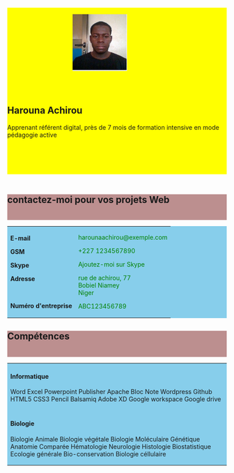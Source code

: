 <!doctype html>
<html>
<head>
<meta charset="utf-8"/>
<link rel="stylesheet" href="style.css">
<title>CV en ligne</title>
</head>
<body>
	<div class="deux" style="background:yellow";><p><img src="achirou.jpg" class="un" alt="photo de achirou" width="125 cm" hspace="150" vspace="15"></p><br><h2>Harouna Achirou</h2>
	<p class="deux">Apprenant référent digital, près de 7 mois de formation intensive en mode pédagogie active</p><br><br><br><br></div><br>
<div style="background:rosybrown;";><p><h2>contactez-moi pour vos projets Web</h2></p><br></div>
<div style="background:skyblue";>
	<table border="0" style="background: skyblue;" width="500 px" >
<tr width="600 cm">
	<td><b><p>E-mail</p><p>GSM</p><p>Skype</p><p>Adresse</p><br><p>Numéro d'entreprise</p></b></td>
	<td style="color:green";><p>harounaachirou@exemple.com</p><p>+227 1234567890</p><p>Ajoutez-moi sur Skype</p><p>rue de achirou, 77<br>Bobiel Niamey<br>Niger</p><p>ABC123456789</p></td>
</tr>
</table>
	</div>
<div style="background:rosybrown;">
	<h2>Compétences</h2><br>
</div>
<div>
	<table style="background: skyblue;">
		<tr>
			<td><h4>Informatique</h4>
				<p>Word  Excel   Powerpoint    Publisher    Apache   Bloc Note    Wordpress    Github    HTML5    CSS3     Pencil      Balsamiq      Adobe XD     Google workspace    Google drive</p></td>
		</tr>
		<tr>
			<td><h4>Biologie</h4>
			<p>Biologie Animale    Biologie végétale     Biologie Moléculaire      Génétique      Anatomie Comparée     Hématologie     Neurologie      Histologie      Biostatistique       Ecologie générale     Bio-conservation     Biologie céllulaire</p></td>
		</tr>
	</table>
</div>
</body>
